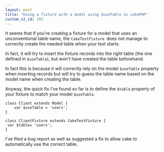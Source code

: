 ```yaml
---
layout: post
title: "Using a fixture with a model using $useTable in cakePHP"
custom_v2_id: 193
---
```


<p>It seems that if you're creating a fixture for a model that uses an unconventional table name, the <code>CakeTestFixture </code>does not manage to correctly create the needed table when your test starts.</p>
<p>In fact, it will try to insert the fixture records into the right table (the one defined in <code>$useTable</code>), but won't have created the table beforehand.</p>
<p>In fact this is because it will correctly rely on the model <code>$useTable</code> property when inserting records but will try to guess the table name based on the model name when creating the table.</p>
<p>Anyway, the quick fix I've found so far is to define the <code>$table</code> property of your fixture to match your model <code>$useTable</code>.</p>
<pre><code lang="php">class Client extends Model {<br />	var $useTable = 'users';<br />}<br /></code></pre><pre><code lang="php">class ClientFixture extends CakeTestFixture {<br />	var $table= 'users';<br />}<br /></code></pre><p>I've filed a bug report as well as suggested a fix to allow cake to automatically use the correct table.</p>